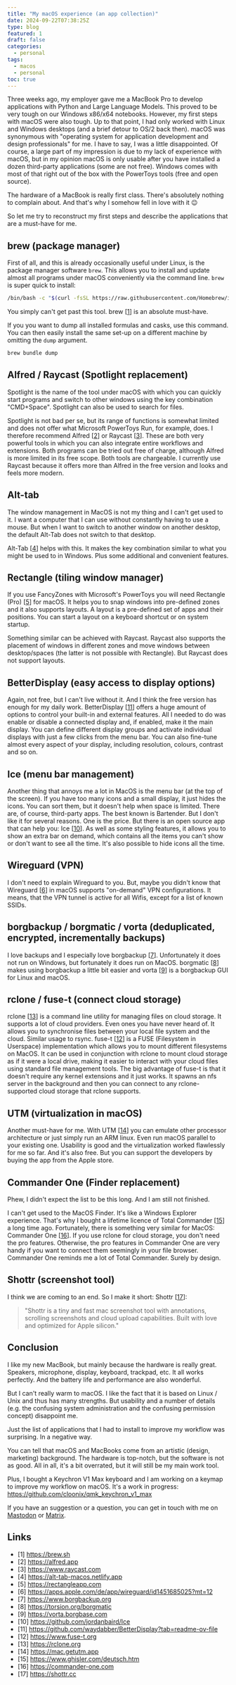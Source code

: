 ```yaml
---
title: "My macOS experience (an app collection)"
date: 2024-09-22T07:38:25Z
type: blog
featured: 1
draft: false
categories:
  - personal
tags:
  - macos
  - personal
toc: true
---
```


Three weeks ago, my employer gave me a MacBook Pro to develop applications with Python and Large Language Models. This proved to be very tough on our Windows x86/x64 notebooks. However, my first steps with macOS were also tough. Up to that point, I had only worked with Linux and Windows desktops (and a brief detour to OS/2 back then). macOS was synonymous with "operating system for application development and design professionals" for me. I have to say, I was a little disappointed. Of course, a large part of my impression is due to my lack of experience with macOS, but in my opinion macOS is only usable after you have installed a dozen third-party applications (some are not free). Windows comes with most of that right out of the box with the PowerToys tools (free and open source).  

The hardware of a MacBook is really first class. There's absolutely nothing to complain about. And that's why I somehow fell in love with it :wink:

So let me try to reconstruct my first steps and describe the applications that are a must-have for me.

## brew (package manager)

First of all, and this is already occasionally useful under Linux, is the package manager software `brew`. This allows you to install and update almost all programs under macOS conveniently via the command line. `brew` is super quick to install:

```sh
/bin/bash -c "$(curl -fsSL https://raw.githubusercontent.com/Homebrew/install/HEAD/install.sh)"
```

You simply can't get past this tool. brew [[1](https://brew.sh)] is an absolute must-have.

If you you want to dump all installed formulas and casks, use this command. You can then easily install the same set-up on a different machine by omitting the `dump` argument. 

```sh
brew bundle dump
```

## Alfred / Raycast (Spotlight replacement)

Spotlight is the name of the tool under macOS with which you can quickly start programs and switch to other windows using the key combination "CMD+Space". Spotlight can also be used to search for files.

Spotlight is not bad per se, but its range of functions is somewhat limited and does not offer what Microsoft PowerToys Run, for example, does. I therefore recommend Alfred [[2](https://alfred.app)] or Raycast [[3](https://www.raycast.com)]. These are both very powerful tools in which you can also integrate entire workflows and extensions. Both programs can be tried out free of charge, although Alfred is more limited in its free scope. Both tools are chargeable. I currently use Raycast because it offers more than Alfred in the free version and looks and feels more modern.

## Alt-tab

The window management in MacOS is not my thing and I can't get used to it. I want a computer that I can use without constantly having to use a mouse. But when I want to switch to another window on another desktop, the default Alt-Tab does not switch to that desktop.  

Alt-Tab [[4](https://alt-tab-macos.netlify.app)] helps with this. It makes the key combination similar to what you might be used to in Windows. Plus some additional and convenient features.

## Rectangle (tiling window manager)

If you use FancyZones with Microsoft's PowerToys you will need Rectangle (Pro) [[5](https://rectangleapp.com)] for macOS. It helps you to snap windows into pre-defined zones and it also supports layouts. A layout is a pre-defined set of apps and their positions. You can start a layout on a keyboard shortcut or on system startup.

Something similar can be achieved with Raycast. Raycast also supports the placement of windows in different zones and move windows between desktop/spaces (the latter is not possible with Rectangle). But Raycast does not support layouts.

## BetterDisplay (easy access to display options)

Again, not free, but I can't live without it. And I think the free version has enough for my daily work. BetterDisplay [[11](https://github.com/waydabber/BetterDisplay?tab=readme-ov-file)] offers a huge amount of options to control your built-in and external features. All I needed to do was enable or disable a connected display and, if enabled, make it the main display. You can define different display groups and activate individual displays with just a few clicks from the menu bar. You can also fine-tune almost every aspect of your display, including resolution, colours, contrast and so on.

## Ice (menu bar management)

Another thing that annoys me a lot in MacOS is the menu bar (at the top of the screen). If you have too many icons and a small display, it just hides the icons. You can sort them, but it doesn't help when space is limited. There are, of course, third-party apps. The best known is Bartender. But I don't like it for several reasons. One is the price. But there is an open source app that can help you: Ice [[10](https://github.com/jordanbaird/Ice)]. As well as some styling features, it allows you to show an extra bar on demand, which contains all the items you can't show or don't want to see all the time. It's also possible to hide icons all the time.

## Wireguard (VPN)

I don't need to explain Wireguard to you. But, maybe you didn't know that Wireguard [[6](https://apps.apple.com/de/app/wireguard/id1451685025?mt=12)] in macOS supports "on-demand" VPN configurations. It means, that the VPN tunnel is active for all Wifis, except for a list of known SSIDs.  

## borgbackup / borgmatic / vorta (deduplicated, encrypted, incrementally backups)

I love backups and I especially love borgbackup [[7](https://www.borgbackup.org)]. Unfortunately it does not run on Windows, but fortunately it does run on MacOS. borgmatic [[8](https://torsion.org/borgmatic/)] makes using borgbackup a little bit easier and vorta [[9](https://vorta.borgbase.com)] is a borgbackup GUI for Linux and macOS.

## rclone / fuse-t (connect cloud storage)

rclone [[13](https://rclone.org)] is a command line utility for managing files on cloud storage. It supports a lot of cloud providers. Even ones you have never heard of. It allows you to synchronise files between your local file system and the cloud. Similar usage to rsync. fuse-t [[12](https://www.fuse-t.org)] is a FUSE (Filesystem in Userspace) implementation which allows you to mount different filesystems on MacOS. It can be used in conjunction with rclone to mount cloud storage as if it were a local drive, making it easier to interact with your cloud files using standard file management tools. The big advantage of fuse-t is that it doesn't require any kernel extensions and it just works. It spawns an nfs server in the background and then you can connect to any rclone-supported cloud storage that rclone supports.  

## UTM (virtualization in macOS)

Another must-have for me. With UTM [[14](https://mac.getutm.app)] you can emulate other processor architecture or just simply run an ARM linux. Even run macOS parallel to your existing one. Usability is good and the virtualization worked flawlessly for me so far. And it's also free. But you can support the developers by buying the app from the Apple store.

## Commander One (Finder replacement)

Phew, I didn't expect the list to be this long. And I am still not finished.

I can't get used to the MacOS Finder. It's like a Windows Explorer experience. That's why I bought a lifetime licence of Total Commander [[15](https://www.ghisler.com/deutsch.htm)] a long time ago. Fortunately, there is something very similar for MacOS: Commander One [[16](https://commander-one.com)]. If you use rclone for cloud storage, you don't need the pro features. Otherwise, the pro features in Commander One are very handy if you want to connect them seemingly in your file browser. Commander One reminds me a lot of Total Commander. Surely by design.

## Shottr (screenshot tool)

I think we are coming to an end. So I make it short: Shottr [[17](https://shottr.cc)]:

> "Shottr is a tiny and fast mac screenshot tool with annotations, scrolling screenshots and cloud upload capabilities. Built with love and optimized for Apple silicon."

## Conclusion

I like my new MacBook, but mainly because the hardware is really great. Speakers, microphone, display, keyboard, trackpad, etc. It all works perfectly. And the battery life and performance are also wonderful.

But I can't really warm to macOS. I like the fact that it is based on Linux / Unix and thus has many strengths. But usability and a number of details (e.g. the confusing system administration and the confusing permission concept) disappoint me.

Just the list of applications that I had to install to improve my workflow was surprising. In a negative way.

You can tell that macOS and MacBooks come from an artistic (design, marketing) background. The hardware is top-notch, but the software is not as good. All in all, it's a bit overrated, but it will still be my main work tool.

Plus, I bought a Keychron V1 Max keyboard and I am working on a keymap to improve my workflow on macOS. It's a work in progress: <https://github.com/cloonix/qmk_keychron_v1_max>

If you have an suggestion or a question, you can get in touch with me on [Mastodon](https://chaos.social/@cloonix/) or [Matrix](https://matrix.to/#/@cloonix:matrix.org).  

## Links

- [1] <https://brew.sh>
- [2] <https://alfred.app>
- [3] <https://www.raycast.com>
- [4] <https://alt-tab-macos.netlify.app>
- [5] <https://rectangleapp.com>
- [6] <https://apps.apple.com/de/app/wireguard/id1451685025?mt=12>
- [7] <https://www.borgbackup.org>
- [8] <https://torsion.org/borgmatic>
- [9] <https://vorta.borgbase.com>
- [10] <https://github.com/jordanbaird/Ice>
- [11] <https://github.com/waydabber/BetterDisplay?tab=readme-ov-file>
- [12] <https://www.fuse-t.org>
- [13] <https://rclone.org>
- [14] <https://mac.getutm.app>
- [15] <https://www.ghisler.com/deutsch.htm>
- [16] <https://commander-one.com>
- [17] <https://shottr.cc>
